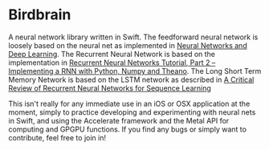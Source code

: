 # Birdbrain
A neural network library written in Swift. The feedforward neural network is loosely based on the 
neural net as implemented in [Neural Networks and Deep Learning](https://github.com/mnielsen/neural-networks-and-deep-learning). The Recurrent Neural Network is based on the implementation in [Recurrent Neural Networks Tutorial, Part 2 – Implementing a RNN with Python, Numpy and Theano](http://www.wildml.com/2015/09/recurrent-neural-networks-tutorial-part-2-implementing-a-language-model-rnn-with-python-numpy-and-theano/). The Long Short Term Memory Network is based on the LSTM network as described in [A Critical Review of Recurrent Neural Networks for Sequence Learning](http://arxiv.org/pdf/1506.00019v4.pdf)

This isn't really for any immediate use in an iOS or OSX application at the moment, simply to practice developing and experimenting with neural nets in Swift, and using the Accelerate framework and the Metal API for computing and GPGPU functions. If you find any bugs or simply want to contribute, feel free to join in!
